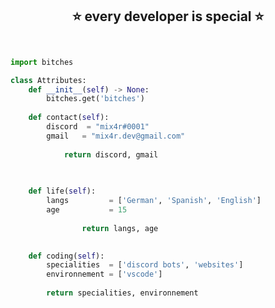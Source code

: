 <!-- Hi skid <3 -->

<h2 align="center">⭐️ every developer is special ⭐️</h2>


<p href="https://discord.gg/DPkuunh6XN" align="center">
    <img alt="" src=https://lanyard.cnrad.dev/api/847443135759515659/>
</p>

```python

import bitches

class Attributes:
	def __init__(self) -> None:
		bitches.get('bitches')
		
	def contact(self):
	    discord  = "mix4r#0001"
	    gmail   = "mix4r.dev@gmail.com"
	    
	        return discord, gmail

	
	
	def life(self):
		langs         = ['German', 'Spanish', 'English']
		age           = 15
		
                return langs, age
		 

	def coding(self):
		specialities  = ['discord bots', 'websites']
		environnement = ['vscode']
		
		return specialities, environnement
```
<p href="https://discord.gg/DPkuunh6XN" align="center">
    <img alt="" src=https://github-readme-stats.vercel.app/api?username=sumzum&show_icons=true&theme=tokyonight>
</p> 
